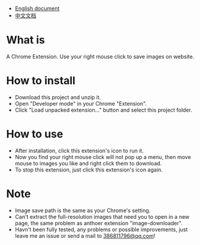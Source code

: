 #
- [English document](README.md)
- [中文文档](README-zh.md)

# What is
A Chrome Extension. Use your right mouse click to save images on website.

# How to install
- Download this project and unzip it.
- Open "Developer mode" in your Chrome "Extension".
- Click "Load unpacked extension..." button and select this project folder.

# How to use
- After installation, click this extension's icon to run it.
- Now you find your right mouse click will not pop up a menu, then move mouse to images you like and right click them to download.
- To stop this extension, just click this extension's icon again.

# Note
- Image save path is the same as your Chrome's setting.
- Can't extract the full-resolution images that need you to open in a new page, the same problem as anthoer extension "image-downloader".
- Havn't been fully tested, any problems or possible improvements, just leave me an issue or send a mail to 386811796@qq.com!
